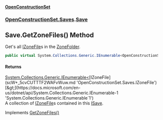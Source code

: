#### [OpenConstructionSet](index.md 'index')
### [OpenConstructionSet.Saves](index.md#OpenConstructionSet_Saves 'OpenConstructionSet.Saves').[Save](DTn0VMSX+zoEg79swwhkAA.md 'OpenConstructionSet.Saves.Save')
## Save.GetZoneFiles() Method
Get's all [IZoneFile](scW+_5cvCUTTTF2WAFvWuw.md 'OpenConstructionSet.Saves.IZoneFile')s in the [ZoneFolder](9W1qvi78rJJ_QShHMUuXOw.md 'OpenConstructionSet.Saves.ISave.ZoneFolder').  
```csharp
public virtual System.Collections.Generic.IEnumerable<OpenConstructionSet.Saves.IZoneFile> GetZoneFiles();
```
#### Returns
[System.Collections.Generic.IEnumerable&lt;](https://docs.microsoft.com/en-us/dotnet/api/System.Collections.Generic.IEnumerable-1 'System.Collections.Generic.IEnumerable`1')[IZoneFile](scW+_5cvCUTTTF2WAFvWuw.md 'OpenConstructionSet.Saves.IZoneFile')[&gt;](https://docs.microsoft.com/en-us/dotnet/api/System.Collections.Generic.IEnumerable-1 'System.Collections.Generic.IEnumerable`1')  
A collection of [IZoneFile](scW+_5cvCUTTTF2WAFvWuw.md 'OpenConstructionSet.Saves.IZoneFile')s contained in this [ISave](Ctkxwo+aKH6hcxhzKw7nag.md 'OpenConstructionSet.Saves.ISave').

Implements [GetZoneFiles()](PhG7EdNGSoqLpC5yDSfW3g.md 'OpenConstructionSet.Saves.ISave.GetZoneFiles()')  

